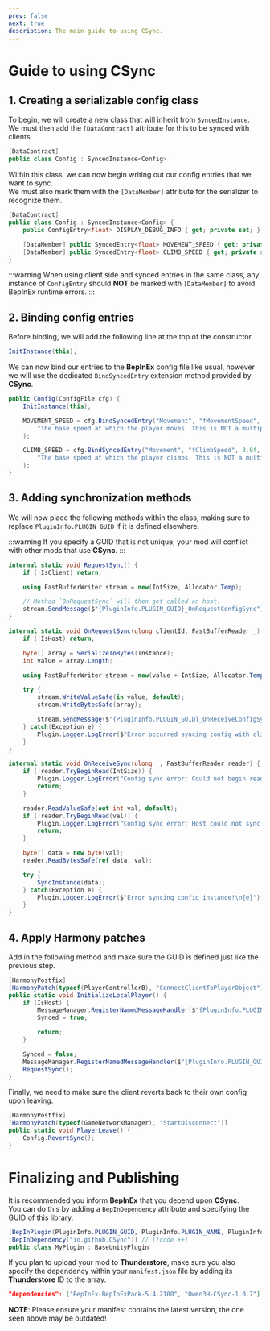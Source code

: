 ```yaml
---
prev: false
next: true
description: The main guide to using CSync.
---
```


# Guide to using CSync

## 1. Creating a serializable config class

To begin, we will create a new class that will inherit from `SyncedInstance`.<br>
We must then add the `[DataContract]` attribute for this to be synced with clients.

```cs
[DataContract]
public class Config : SyncedInstance<Config>
```

Within this class, we can now begin writing out our config entries that we want to sync.<br>
We must also mark them with the `[DataMember]` attribute for the serializer to recognize them.

```cs
[DataContract]
public class Config : SyncedInstance<Config> {
    public ConfigEntry<float> DISPLAY_DEBUG_INFO { get; private set; }

    [DataMember] public SyncedEntry<float> MOVEMENT_SPEED { get; private set; }
    [DataMember] public SyncedEntry<float> CLIMB_SPEED { get; private set; }
}
```

:::warning
When using client side and synced entries in the same class, any instance of `ConfigEntry` should **NOT** be marked with `[DataMember]` to avoid BepInEx runtime errors.
:::

## 2. Binding config entries

Before binding, we will add the following line at the top of the constructor.

```cs
InitInstance(this);
```

We can now bind our entries to the **BepInEx** config file like usual, however we will use the dedicated `BindSyncedEntry` extension method provided by **CSync**.

```cs
public Config(ConfigFile cfg) {
    InitInstance(this);

    MOVEMENT_SPEED = cfg.BindSyncedEntry("Movement", "fMovementSpeed", 4.1f,
        "The base speed at which the player moves. This is NOT a multiplier."
    );

    CLIMB_SPEED = cfg.BindSyncedEntry("Movement", "fClimbSpeed", 3.9f,
        "The base speed at which the player climbs. This is NOT a multiplier."
    );
}
```

## 3. Adding synchronization methods

We will now place the following methods within the class, making sure to replace `PluginInfo.PLUGIN_GUID` if it is defined elsewhere.

:::warning
If you specify a GUID that is not unique, your mod will conflict with other mods that use **CSync**.
:::

```cs
internal static void RequestSync() {
    if (!IsClient) return;

    using FastBufferWriter stream = new(IntSize, Allocator.Temp);

    // Method `OnRequestSync` will then get called on host.
    stream.SendMessage($"{PluginInfo.PLUGIN_GUID}_OnRequestConfigSync");
}

internal static void OnRequestSync(ulong clientId, FastBufferReader _) {
    if (!IsHost) return;

    byte[] array = SerializeToBytes(Instance);
    int value = array.Length;

    using FastBufferWriter stream = new(value + IntSize, Allocator.Temp);

    try {
        stream.WriteValueSafe(in value, default);
        stream.WriteBytesSafe(array);

        stream.SendMessage($"{PluginInfo.PLUGIN_GUID}_OnReceiveConfigSync", clientId);
    } catch(Exception e) {
        Plugin.Logger.LogError($"Error occurred syncing config with client: {clientId}\n{e}");
    }
}

internal static void OnReceiveSync(ulong _, FastBufferReader reader) {
    if (!reader.TryBeginRead(IntSize)) {
        Plugin.Logger.LogError("Config sync error: Could not begin reading buffer.");
        return;
    }

    reader.ReadValueSafe(out int val, default);
    if (!reader.TryBeginRead(val)) {
        Plugin.Logger.LogError("Config sync error: Host could not sync.");
        return;
    }

    byte[] data = new byte[val];
    reader.ReadBytesSafe(ref data, val);

    try {
        SyncInstance(data);
    } catch(Exception e) {
        Plugin.Logger.LogError($"Error syncing config instance!\n{e}");
    }
}
```

## 4. Apply Harmony patches

Add in the following method and make sure the GUID is defined just like the previous step.

```cs
[HarmonyPostfix]
[HarmonyPatch(typeof(PlayerControllerB), "ConnectClientToPlayerObject")]
public static void InitializeLocalPlayer() {
    if (IsHost) {
        MessageManager.RegisterNamedMessageHandler($"{PluginInfo.PLUGIN_GUID}_OnRequestConfigSync", OnRequestSync);
        Synced = true;

        return;
    }

    Synced = false;
    MessageManager.RegisterNamedMessageHandler($"{PluginInfo.PLUGIN_GUID}_OnReceiveConfigSync", OnReceiveSync);
    RequestSync();
}
```

Finally, we need to make sure the client reverts back to their own config upon leaving.

```cs
[HarmonyPostfix]
[HarmonyPatch(typeof(GameNetworkManager), "StartDisconnect")]
public static void PlayerLeave() {
    Config.RevertSync();
}
```

# Finalizing and Publishing

It is recommended you inform **BepInEx** that you depend upon **CSync**.<br>
You can do this by adding a `BepInDependency` attribute and specifying the GUID of this library.

```cs
[BepInPlugin(PluginInfo.PLUGIN_GUID, PluginInfo.PLUGIN_NAME, PluginInfo.PLUGIN_VERSION)]
[BepInDependency("io.github.CSync")] // [!code ++]
public class MyPlugin : BaseUnityPlugin
```

If you plan to upload your mod to **Thunderstore**, make sure you also specify the dependency within your `manifest.json` file by adding its **Thunderstore** ID to the array.

```json
"dependencies": ["BepInEx-BepInExPack-5.4.2100", "Owen3H-CSync-1.0.7"]
```

**NOTE**: Please ensure your manifest contains the latest version, the one seen above may be outdated!
